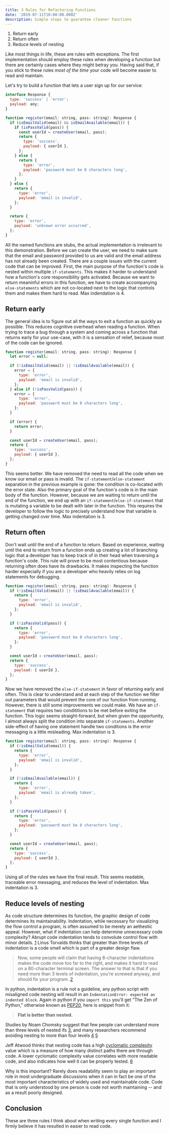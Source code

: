 ```yaml
---
title: 3 Rules for Refactoring Functions
date: '2019-07-11T10:00:00.000Z'
description: Simple steps to guarantee cleaner functions
---
```


1. Return early
2. Return often
3. Reduce levels of nesting

Like most things in life, these are rules with exceptions. The first
implementation should employ these rules when developing a function but there
are certainly cases where they might betray you. Having said that, if you stick
to these rules _most of the time_ your code will become easier to read and
maintain.

Let's try to build a function that lets a user sign up for our service:

```js
interface Response {
  type: 'success' | 'error';
  payload: any;
}

function register(email: string, pass: string): Response {
  if (isEmailValid(email) && isEmailAvailable(email)) {
    if (isPassValid(pass)) {
      const userId = createUser(email, pass);
      return {
        type: 'success',
        payload: { userId },
      };
    } else {
      return {
        type: 'error',
        payload: 'password must be 8 characters long',
      };
    }
  } else {
    return {
      type: 'error',
      payload: 'email is invalid',
    };
  }

  return {
    type: 'error',
    payload: 'unknown error occurred',
  };
}
```

All the named functions are stubs, the actual implementation is irrelevant to
this demonstration. Before we can create the user, we need to make sure that the
email and password provided to us are valid and the email address has not
already been created. There are a couple issues with the current code that can
be improved. First, the main purpose of the function's code is nested within
multiple `if-statements`. This makes it harder to understand how a function's
core responsibility gets activated. Because we want to return meaninful errors
in this function, we have to create accompanying `else-statements` which are not
co-located next to the logic that controls them and makes them hard to read. Max
indendation is 4.

## Return early

The general idea is to figure out all the ways to exit a function as quickly as
possible. This reduces cognitive overhead when reading a function. When trying
to trace a bug through a system and coming across a function that returns early
for your use-case, with it is a sensation of relief, because most of the code
can be ignored.

```js
function register(email: string, pass: string): Response {
  let error = null;

  if (!isEmailValid(email) || !isEmailAvailable(email)) {
    error = {
      type: 'error',
      payload: 'email is invalid',
    };
  } else if (!isPassValid(pass)) {
    error = {
      type: 'error',
      payload: 'password must be 8 characters long',
    };
  }

  if (error) {
    return error;
  }

  const userId = createUser(email, pass);
  return {
    type: 'success',
    payload: { userId },
  };
}
```

This seems better. We have removed the need to read all the code when we know
our email or pass is invalid. The `if-statement`/`else-statement` separation in
the previous example is gone: the condition is co-located with the error state.
Also the primary goal of the function's code is in the main body of the
function. However, because we are waiting to return until the end of the
function, we end up with an `if-statement`/`else-if-statement` that is mutating
a variable to be dealt with later in the function. This requires the developer
to follow the logic to precisely understand how that variable is getting changed
over time. Max indentation is 3.

## Return often

Don't wait until the end of a function to return. Based on experience, waiting
until the end to return from a function ends up creating a lot of branching
logic that a developer has to keep track of in their head when traversing a
function's code. This rule will prove to be most contentious because returning
often does have its drawbacks. It makes inspecting the function harder
especially if you are a developer who heavily relies on log statements for
debugging.

```js
function register(email: string, pass: string): Response {
  if (!isEmailValid(email) || !isEmailAvailable(email)) {
    return {
      type: 'error',
      payload: 'email is invalid',
    };
  }

  if (!isPassValid(pass)) {
    return {
      type: 'error',
      payload: 'password must be 8 characters long',
    };
  }

  const userId = createUser(email, pass);
  return {
    type: 'success',
    payload: { userId },
  };
}
```

Now we have removed the `else-if-statement` in favor of returning early and
often. This is clear to understand and at each step of the function we filter
out parameters that would prevent the core of our function from running.
However, there is still some improvements we could make. We have an
`if-statement` that requires two condititions to be met before exiting the
function. This logic seems straight-forward, but when given the opportunity, I
almost always split the condition into separate `if-statements`. Another
side-effect of having one statement handle two conditions is the error messaging
is a little misleading. Max indentation is 3.

```js
function register(email: string, pass: string): Response {
  if (!isEmailValid(email)) {
    return {
      type: 'error',
      payload: 'email is invalid',
    };
  }

  if (!isEmailAvailable(email)) {
    return {
      type: 'error',
      payload: 'email is already taken',
    };
  }

  if (!isPassValid(pass)) {
    return {
      type: 'error',
      payload: 'password must be 8 characters long',
    };
  }

  const userId = createUser(email, pass);
  return {
    type: 'success',
    payload: { userId },
  };
}
```

Using all of the rules we have the final result. This seems readable, traceable
error messaging, and reduces the level of indentation. Max indentation is 3.

## Reduce levels of nesting

As code structure determines its function, the graphic design of code determines
its maintainability. Indentation, while necessary for visualizing the flow
control a program, is often assumed to be merely an aethestic appeal. However,
what if indentation can help determine unnecessary code complexity? Abrupt code
indentation tends to convolute control flow with minor details.
[1](http://www.perforce.com/resources/white-papers/seven-pillars-pretty-code)
Linus Torvalds thinks that greater than three levels of indentation is a code
smell which is part of a greater design flaw.

> Now, some people will claim that having 8-character indentations makes the
> code move too far to the right, and makes it hard to read on a 80-character
> terminal screen. The answer to that is that if you need more than 3 levels of
> indentation, you're screwed anyway, and should fix your program.
> [2](https://www.kernel.org/doc/Documentation/CodingStyle)

In python, indentation is a rule not a guideline, any python script with
misaligned code nesting will result in an
`IndentationError: expected an indented block`. Again in python if you
`import this` you'll get "The Zen of Python," otherwise known as
[PEP20](https://www.python.org/dev/peps/pep-0020/), here is snippet from it:

> **Flat is better than nested.**

Studies by Noam Chomsky suggest that few people can understand more than three
levels of nested ifs
[3](http://www.amazon.com/Managing-structured-techniques-Strategies-development/dp/0917072561),
and many researchers recommend avoiding nesting to more than four levels
[4](http://www.amazon.com/Software-Reliability-Principles-Glenford-Myers/dp/0471627658)
[5](http://www.amazon.com/Software-Engineering-Concepts-Professional-Vol/dp/0201122316%3FSubscriptionId%3D0JRA4J6WAV0RTAZVS6R2%26tag%3Dworldcat-20%26linkCode%3Dxm2%26camp%3D2025%26creative%3D165953%26creativeASIN%3D0201122316)

Jeff Atwood thinks that nesting code has a high
[cyclomatic complexity](https://en.wikipedia.org/wiki/Cyclomatic_complexity)
value which is a measure of how many distinct paths there are through code. A
lower cyclomatic complexity value correlates with more readable code, and also
indicates how well it can be properly tested.
[6](http://blog.codinghorror.com/flattening-arrow-code/)

Why is this important? Rarely does readability seem to play an important role in
most undergraduate discussions when it can in fact be one of the most important
characteristics of widely used and maintainable code. Code that is only
understood by one person is code not worth maintaining -- and as a result poorly
designed.

## Conclusion

These are three rules I think about when writing every single function and I
firmly believe it has resulted in easier to read code.
